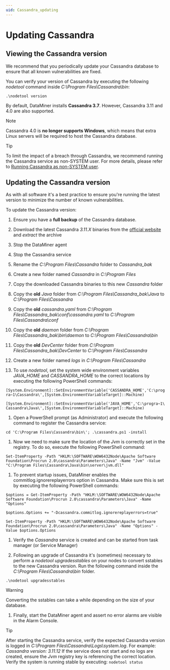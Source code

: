 ```yaml
---
uid: Cassandra_updating
---
```


# Updating Cassandra

## Viewing the Cassandra version

We recommend that you periodically update your Cassandra database to ensure that all known vulnerabilities are fixed.

You can verify your version of Cassandra by executing the following *nodetool* command inside *C:\Program Files\Cassandra\bin*:

`.\nodetool version`

By default, DataMiner installs **Cassandra 3.7**. However, Cassandra 3.11 and 4.0 are also supported.

> [!NOTE]
> Cassandra 4.0 is **no longer supports Windows**, which means that extra Linux servers will be required to host the Cassandra database.

> [!TIP]
> To limit the impact of a breach through Cassandra, we recommend running the Cassandra service as non-SYSTEM user. For more details, please refer to [Running Cassandra as non-SYSTEM user](xref:Running_Cassandra_as_non-SYSTEM_user).

## Updating the Cassandra version

As with all software it's a best practice to ensure you're running the latest version to minimize the number of known vulnerabilities.

To update the Cassandra version:

1. Ensure you have a **full backup** of the Cassandra database.

1. Download the latest Cassandra *3.11.X* binaries from the [official website](https://cassandra.apache.org/_/download.html) and *extract* the archive

1. Stop the DataMiner agent

1. Stop the Cassandra service

1. Rename the *C:\Program Files\Cassandra* folder to *Cassandra_bak*

1. Create a new folder named *Cassandra* in *C:\Program Files*

1. Copy the downloaded Cassandra binaries to this new *Cassandra* folder

1. Copy the **old** *Java* folder from *C:\Program Files\Cassandra_bak\Java* to *C:\Program Files\Cassandra*

1. Copy the **old** *cassandra.yaml* from *C:\Program Files\Cassandra_bak\conf\cassandra.yaml* to *C:\Program Files\Cassandra\conf*

1. Copy the **old** *daemon* folder from *C:\Program Files\Cassandra_bak\bin\daemon* to *C:\Program Files\Cassandra\bin*

1. Copy the **old** *DevCenter* folder from *C:\Program Files\Cassandra_bak\DevCenter* to *C:\Program Files\Cassandra*

1. Create a new folder named *logs* in *C:\Program Files\Cassandra*

1. To use *nodetool*, set the system wide environment variables *JAVA_HOME* and *CASSANDRA_HOME* to the correct locations by executing the following PowerShell commands:

`[System.Environment]::SetEnvironmentVariable('CASSANDRA_HOME','C:\progra~1\Cassandra\',[System.EnvironmentVariableTarget]::Machine)`

`[System.Environment]::SetEnvironmentVariable('JAVA_HOME','C:\progra~1\Cassandra\Java\',[System.EnvironmentVariableTarget]::Machine)`

1. Open a PowerShell prompt (as Administrator) and execute the following command to register the Cassandra service:

`cd 'C:\Program Files\Cassandra\bin\'; .\cassandra.ps1 -install`

1. Now we need to make sure the location of the *Jvm* is correctly set in the registry. To do so, execute the following PowerShell command:

`Set-ItemProperty -Path "HKLM:\SOFTWARE\WOW6432Node\Apache Software Foundation\Procrun 2.0\cassandra\Parameters\Java" -Name "Jvm" -Value "C:\Program Files\Cassandra\Java\bin\server\jvm.dll"`

1. To prevent startup issues, DataMiner enables the commitlog.ignorereplayerrors option in Cassandra. Make sure this is set by executing the following PowerShell commands:

`$options = Get-ItemProperty -Path "HKLM:\SOFTWARE\WOW6432Node\Apache Software Foundation\Procrun 2.0\cassandra\Parameters\Java" -Name "Options"`

`$options.Options += "-Dcassandra.commitlog.ignorereplayerrors=true"`

`Set-ItemProperty -Path "HKLM:\SOFTWARE\WOW6432Node\Apache Software Foundation\Procrun 2.0\cassandra\Parameters\Java" -Name "Options" -Value $options.Options`

1. Verify the *Cassandra* service is created and can be started from task manager (or Service Manager)

1. Following an upgrade of Cassandra it's (sometimes) necessary to perform a *nodetool upgradesstables* on your nodes to convert sstables to the new Cassandra version. Run the following command inside the *C:\Program Files\Cassandra\bin* folder.

`.\nodetool upgradesstables`

> [!WARNING]
> Converting the sstables can take a while depending on the size of your database.

1. Finally, start the DataMiner agent and assert no error alarms are visible in the Alarm Console.

> [!TIP]
> After starting the Cassandra service, verify the expected Cassandra version is logged in *C:\Program Files\Cassandra\Logs\system.log*. For example: *Cassandra version: 3.11.12*
> If the service does not start and no logs are created, ensure the *Jvm* registry key is referencing the correct location.
> Verify the system is running stable by executing: `nodetool status`
